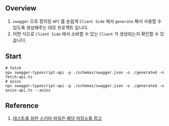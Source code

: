 ## Overview

1. `swagger` 으로 정의된 `API` 를 손쉽게 `Client Side` 에서 `generate` 해서 사용할 수 있도록 생성해주는 데모 프로젝트 입니다.
1. 어떤 식으로 `Client Side` 에서 소비할 수 있는 `Client` 가 생성되는지 확인할 수 있습니다.

## Start

```shell
# fetch
npx swagger-typescript-api -p ./schemas/swagger.json -o ./generated -n fetch-api.ts
# axios
npx swagger-typescript-api -p ./schemas/swagger.json -o ./generated -n axios-api.ts --axios
```

## Reference

1. [테스트를 위한 스키마 파일은 해당 저장소를 참고](https://github.com/acacode/swagger-typescript-api/blob/master/tests/schemas/v3.0/additional-properties2.json)
